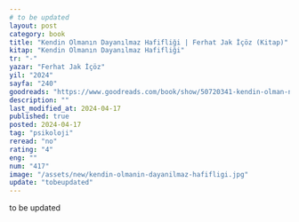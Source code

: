 ```yaml
---
# to be updated
layout: post
category: book
title: "Kendin Olmanın Dayanılmaz Hafifliği | Ferhat Jak İçöz (Kitap)"
kitap: "Kendin Olmanın Dayanılmaz Hafifliği"
tr: "-"
yazar: "Ferhat Jak İçöz"
yil: "2024"
sayfa: "240"
goodreads: "https://www.goodreads.com/book/show/50720341-kendin-olman-n-dayan-lmaz-hafifli-i"
description: ""
last_modified_at: 2024-04-17
published: true
posted: 2024-04-17
tag: "psikoloji"
reread: "no"
rating: "4"
eng: ""
num: "417"
image: "/assets/new/kendin-olmanin-dayanilmaz-hafifligi.jpg"
update: "tobeupdated"
---
```


to be updated
